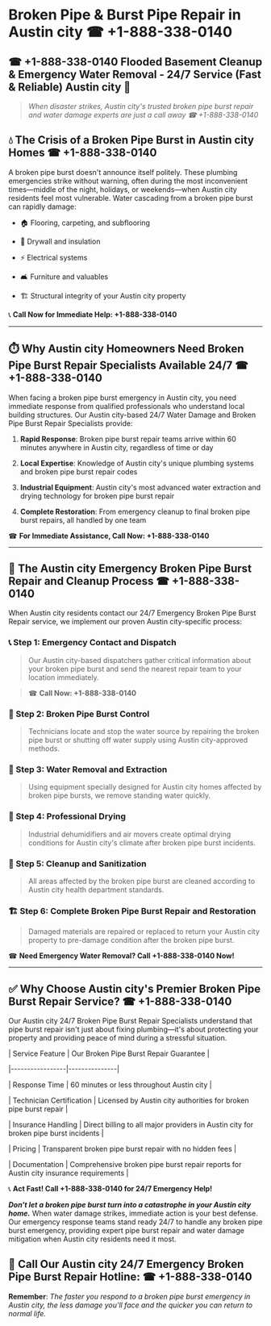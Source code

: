 # Broken Pipe & Burst Pipe Repair in Austin city ☎ +1-888-338-0140  
## ☎ +1-888-338-0140 Flooded Basement Cleanup & Emergency Water Removal - 24/7 Service (Fast & Reliable) Austin city 🚨  

> *When disaster strikes, Austin city's trusted broken pipe burst repair and water damage experts are just a call away ☎ +1-888-338-0140*  

## 💧 The Crisis of a Broken Pipe Burst in Austin city Homes ☎ +1-888-338-0140  

A broken pipe burst doesn't announce itself politely. These plumbing emergencies strike without warning, often during the most inconvenient times—middle of the night, holidays, or weekends—when Austin city residents feel most vulnerable. Water cascading from a broken pipe burst can rapidly damage:  

* 🏠 Flooring, carpeting, and subflooring  
* 🧱 Drywall and insulation  
* ⚡ Electrical systems  
* 🛋️ Furniture and valuables  
* 🏗️ Structural integrity of your Austin city property  

📞 **Call Now for Immediate Help: +1-888-338-0140**  

---  

## ⏱️ Why Austin city Homeowners Need Broken Pipe Burst Repair Specialists Available 24/7 ☎ +1-888-338-0140  

When facing a broken pipe burst emergency in Austin city, you need immediate response from qualified professionals who understand local building structures. Our Austin city-based 24/7 Water Damage and Broken Pipe Burst Repair Specialists provide:  

1. **Rapid Response**: Broken pipe burst repair teams arrive within 60 minutes anywhere in Austin city, regardless of time or day  
2. **Local Expertise**: Knowledge of Austin city's unique plumbing systems and broken pipe burst repair codes  
3. **Industrial Equipment**: Austin city's most advanced water extraction and drying technology for broken pipe burst repair  
4. **Complete Restoration**: From emergency cleanup to final broken pipe burst repairs, all handled by one team  

☎ **For Immediate Assistance, Call Now: +1-888-338-0140**  

---  

## 🔧 The Austin city Emergency Broken Pipe Burst Repair and Cleanup Process ☎ +1-888-338-0140  

When Austin city residents contact our 24/7 Emergency Broken Pipe Burst Repair service, we implement our proven Austin city-specific process:  

### 📞 Step 1: Emergency Contact and Dispatch  
> Our Austin city-based dispatchers gather critical information about your broken pipe burst and send the nearest repair team to your location immediately.  
> ☎ **Call Now: +1-888-338-0140**  

### 🚿 Step 2: Broken Pipe Burst Control  
> Technicians locate and stop the water source by repairing the broken pipe burst or shutting off water supply using Austin city-approved methods.  

### 🌊 Step 3: Water Removal and Extraction  
> Using equipment specially designed for Austin city homes affected by broken pipe bursts, we remove standing water quickly.  

### 💨 Step 4: Professional Drying  
> Industrial dehumidifiers and air movers create optimal drying conditions for Austin city's climate after broken pipe burst incidents.  

### 🧼 Step 5: Cleanup and Sanitization  
> All areas affected by the broken pipe burst are cleaned according to Austin city health department standards.  

### 🏗️ Step 6: Complete Broken Pipe Burst Repair and Restoration  
> Damaged materials are repaired or replaced to return your Austin city property to pre-damage condition after the broken pipe burst.  

☎ **Need Emergency Water Removal? Call +1-888-338-0140 Now!**  

---  

## ✅ Why Choose Austin city's Premier Broken Pipe Burst Repair Service? ☎ +1-888-338-0140  

Our Austin city 24/7 Broken Pipe Burst Repair Specialists understand that pipe burst repair isn't just about fixing plumbing—it's about protecting your property and providing peace of mind during a stressful situation.  

| Service Feature | Our Broken Pipe Burst Repair Guarantee |  
|-----------------|---------------|  
| Response Time | 60 minutes or less throughout Austin city |  
| Technician Certification | Licensed by Austin city authorities for broken pipe burst repair |  
| Insurance Handling | Direct billing to all major providers in Austin city for broken pipe burst incidents |  
| Pricing | Transparent broken pipe burst repair with no hidden fees |  
| Documentation | Comprehensive broken pipe burst repair reports for Austin city insurance requirements |  

📞 **Act Fast! Call +1-888-338-0140 for 24/7 Emergency Help!**  

***Don't let a broken pipe burst turn into a catastrophe in your Austin city home.*** When water damage strikes, immediate action is your best defense. Our emergency response teams stand ready 24/7 to handle any broken pipe burst emergency, providing expert pipe burst repair and water damage mitigation when Austin city residents need it most.  

## 📱 Call Our Austin city 24/7 Emergency Broken Pipe Burst Repair Hotline: ☎ +1-888-338-0140  

**Remember**: *The faster you respond to a broken pipe burst emergency in Austin city, the less damage you'll face and the quicker you can return to normal life.*